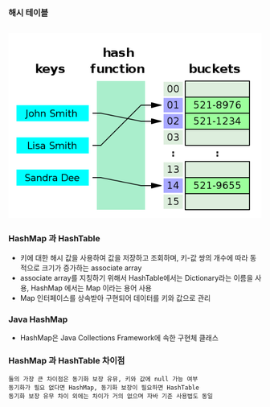 ### 해시 테이블

## ![사진](https://github.com/leedongjoon121/Reference/blob/img/img/hashTable.png?raw=true)


### HashMap 과 HashTable
- 키에 대한 해시 값을 사용하여 값을 저장하고 조회하며, 키-값 쌍의 개수에 따라 동적으로 크기가 증가하는 associate array
- associate array를 지칭하기 위해서 HashTable에서는 Dictionary라는 이름을 사용, HashMap 에서는 Map 이라는 용어 사용
- Map 인터페이스를 상속받아 구현되어 데이터를 키와 값으로 관리

### Java HashMap
- HashMap은 Java Collections Framework에 속한 구현체 클래스


### HashMap 과 HashTable 차이점
```
둘의 가장 큰 차이점은 동기화 보장 유뮤, 키와 값에 null 가능 여부
동기화가 필요 없다면 HashMap, 동기화 보장이 필요하면 HashTable
동기화 보장 유무 차이 외에는 차이가 거의 없으며 자바 기준 사용법도 동일
```
